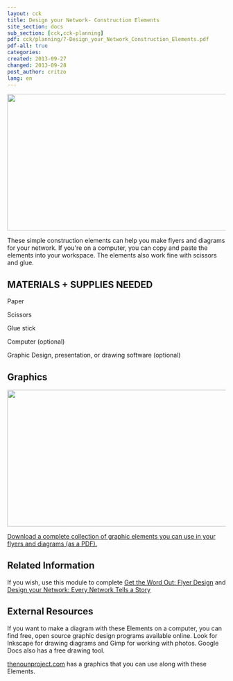 ```yaml
---
layout: cck
title: Design your Network- Construction Elements
site_section: docs
sub_section: [cck,cck-planning]
pdf: cck/planning/7-Design_your_Network_Construction_Elements.pdf
pdf-all: true
categories: 
created: 2013-09-27
changed: 2013-09-28
post_author: critzo
lang: en
---
```

  <p><img alt="" class="media-image attr__typeof__foaf:Image img__fid__356 img__view_mode__media_original attr__format__media_original" height="315" src="/files/construction_elements_intro_0.png" typeof="foaf:Image" width="510" /></p>

<section id="introduction">
<p>These simple construction elements can help you make flyers and diagrams for your network. If you're on a computer, you can copy and paste the elements into your workspace. The elements also work fine with scissors and glue.</p>

<h2>MATERIALS + SUPPLIES NEEDED</h2>

<p>Paper</p>

<p>Scissors</p>

<p>Glue stick</p>

<p>Computer (optional)</p>

<p>Graphic Design, presentation, or drawing software (optional)</p>
</section>

<section id="buildings">
<h2>Graphics</h2>

<p><img alt="" class="media-image attr__typeof__foaf:Image img__fid__357 img__view_mode__media_original attr__format__media_original" height="315" src="/files/construction_graphics_sample.png" typeof="foaf:Image" width="510" /></p>
</section>

<section id="extras">
<p><a href="/files/cck/planning/1.2-CCK-Planning-Construction-Elements.pdf">Download a complete collection of graphic elements you can use in your flyers and diagrams (as a PDF).</a></p>
</section>

<section class="related-information" id="related-information">
<h2>Related Information</h2>

<p>If you wish, use this module to complete <a href="/docs/cck/planning/get-word-out-flyer-design">Get the Word Out: Flyer Design</a> and <a href="/docs/cck/planning/design-your-network-every-network-tells-story">Design your Network: Every Network Tells a Story</a></p>
</section>

<section class="external-resources" id="external-resources">
<h2>External Resources</h2>

<p>If you want to make a diagram with these Elements on a computer, you can find free, open source graphic design programs available online. Look for Inkscape for drawing diagrams and Gimp for working with photos. Google Docs also has a free drawing tool.</p>

<p><a href="http://thenounproject.com" target="_blank">thenounproject.com</a> has a graphics that you can use along with these Elements.</p>
</section>
 
